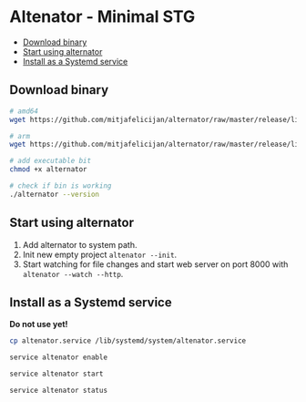 # Altenator - Minimal STG

- [Download binary](#download-binary)
- [Start using alternator](#start-using-alternator)
- [Install as a Systemd service](#install-as-a-systemd-service)

## Download binary

```sh
# amd64
wget https://github.com/mitjafelicijan/alternator/raw/master/release/linux-amd64/alternator

# arm
wget https://github.com/mitjafelicijan/alternator/raw/master/release/linux-arm/alternator

# add executable bit
chmod +x alternator

# check if bin is working
./alternator --version
```

## Start using alternator

1. Add alternator to system path.
2. Init new empty project `altenator --init`.
3. Start watching for file changes and start web server on port 8000 with `altenator --watch --http`.

## Install as a Systemd service

**Do not use yet!**

```bash
cp altenator.service /lib/systemd/system/altenator.service

service altenator enable

service altenator start

service altenator status
```
